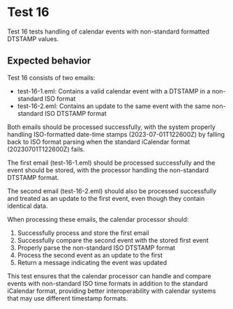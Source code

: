 # Test 16

Test 16 tests handling of calendar events with non-standard formatted DTSTAMP values.

## Expected behavior

Test 16 consists of two emails:
- test-16-1.eml: Contains a valid calendar event with a DTSTAMP in a non-standard ISO format
- test-16-2.eml: Contains an update to the same event with the same non-standard ISO DTSTAMP format

Both emails should be processed successfully, with the system properly handling ISO-formatted date-time stamps (2023-07-01T122600Z) by falling back to ISO format parsing when the standard iCalendar format (20230701T122600Z) fails.

The first email (test-16-1.eml) should be processed successfully and the event should be stored, with the processor handling the non-standard DTSTAMP format.

The second email (test-16-2.eml) should also be processed successfully and treated as an update to the first event, even though they contain identical data.

When processing these emails, the calendar processor should:
1. Successfully process and store the first email
2. Successfully compare the second event with the stored first event
3. Properly parse the non-standard ISO DTSTAMP format
4. Process the second event as an update to the first 
5. Return a message indicating the event was updated

This test ensures that the calendar processor can handle and compare events with non-standard ISO time formats in addition to the standard iCalendar format, providing better interoperability with calendar systems that may use different timestamp formats.